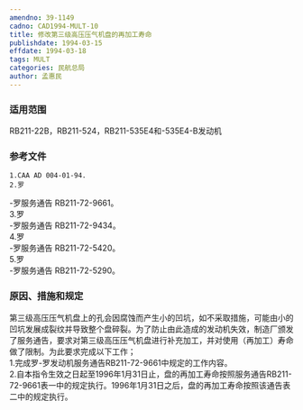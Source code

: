 ```yaml
---
amendno: 39-1149  
cadno: CAD1994-MULT-10  
title: 修改第三级高压压气机盘的再加工寿命  
publishdate: 1994-03-15  
effdate: 1994-03-18  
tags: MULT  
categories: 民航总局  
author: 孟惠民  
---
```

  
### 适用范围  
RB211-22B，RB211-524，RB211-535E4和-535E4-B发动机  
  
<!--more-->  
### 参考文件  
    1.CAA AD 004-01-94.  
    2.罗  
-罗服务通告 RB211-72-9661。  
    3.罗  
-罗服务通告 RB211-72-9434。  
    4.罗  
-罗服务通告 RB211-72-5420。  
    5.罗  
-罗服务通告 RB211-72-5290。  
  
### 原因、措施和规定  
第三级高压压气机盘上的孔会因腐蚀而产生小的凹坑，如不采取措施，可能由小的凹坑发展成裂纹并导致整个盘碎裂。为了防止由此造成的发动机失效，制造厂颁发了服务通告，要求对第三级高压压气机盘进行补充加工，并对使用（再加工）寿命做了限制。为此要求完成以下工作；  
    1.完成罗-罗发动机服务通告RB211-72-9661中规定的工作内容。  
    2.自本指令生效之日起至1996年1月31日止，盘的再加工寿命按照服务通告RB211-72-9661表一中的规定执行。1996年1月31日之后，盘的再加工寿命按照该通告表二中的规定执行。  
        
